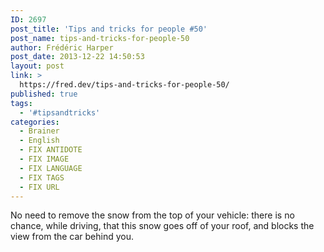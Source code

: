 ```yaml
---
ID: 2697
post_title: 'Tips and tricks for people #50'
post_name: tips-and-tricks-for-people-50
author: Frédéric Harper
post_date: 2013-12-22 14:50:53
layout: post
link: >
  https://fred.dev/tips-and-tricks-for-people-50/
published: true
tags:
  - '#tipsandtricks'
categories:
  - Brainer
  - English
  - FIX ANTIDOTE
  - FIX IMAGE
  - FIX LANGUAGE
  - FIX TAGS
  - FIX URL
---
```

<p>No need to remove the snow from the top of your vehicle: there is no chance, while driving, that this snow goes off of your roof, and blocks the view from the car behind you.</p> 